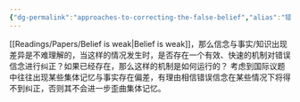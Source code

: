 ```yaml
---
{"dg-permalink":"approaches-to-correcting-the-false-belief","alias":"错误信念的纠正","info":"当信念与事实出现差异，是否存在一个机制对其进行纠正？","date":"2023-09-01T16:50","update":"2023-09-01T16:58","tags":["flash/2023/09"],"id":"flash20230901165003","dg-publish":true,"noteIcon":1,"permalink":"/approaches-to-correcting-the-false-belief/","dgPassFrontmatter":true,"created":"2023-09-01T16:50","updated":"2023-09-01T16:58"}
---
```



[[Readings/Papers/Belief is weak\|Belief is weak]]，那么信念与事实/知识出现差异是不难理解的，当这样的情况发生时，是否存在一个有效、快速的机制对错误信念进行纠正？如果已经存在，那么这样的机制是如何运行的？
考虑到国际议题中往往出现某些集体记忆与事实存在偏差，有理由相信错误信念在某些情况下将得不到纠正，否则其不会进一步歪曲集体记忆。